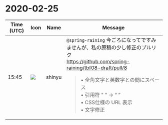 # 2020-02-25

|Time (UTC)|Icon|Name|Message|
|---|---|---|---|
|15:45|![](https://avatars.slack-edge.com/2018-04-27/354445776386_e258f5ed5ba887b08668_72.jpg)|shinyu|`@spring-raining` 今ごろになってですみませんが、私の原稿の少し修正のプルリク<br><https://github.com/spring-raining/tbf08-draft/pull/8><br><blockquote>• 全角文字と英数字との間にスペース<br>• 引用符 " " → “ ”<br>• CSS仕様の URL 表示<br>• 文字修正</blockquote>|
